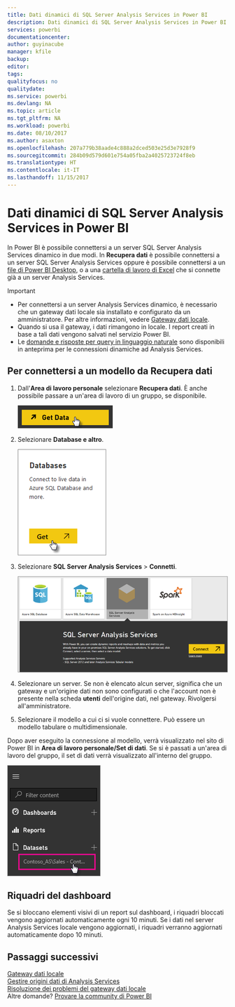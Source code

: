 ```yaml
---
title: Dati dinamici di SQL Server Analysis Services in Power BI
description: Dati dinamici di SQL Server Analysis Services in Power BI. Questi dati possono essere visualizzati attraverso un'origine dati configurata per un gateway aziendale.
services: powerbi
documentationcenter: 
author: guyinacube
manager: kfile
backup: 
editor: 
tags: 
qualityfocus: no
qualitydate: 
ms.service: powerbi
ms.devlang: NA
ms.topic: article
ms.tgt_pltfrm: NA
ms.workload: powerbi
ms.date: 08/10/2017
ms.author: asaxton
ms.openlocfilehash: 207a779b38aade4c888a2dced503e25d3e7928f9
ms.sourcegitcommit: 284b09d579d601e754a05fba2a4025723724f8eb
ms.translationtype: HT
ms.contentlocale: it-IT
ms.lasthandoff: 11/15/2017
---
```

# <a name="sql-server-analysis-services-live-data-in-power-bi"></a>Dati dinamici di SQL Server Analysis Services in Power BI
In Power BI è possibile connettersi a un server SQL Server Analysis Services dinamico in due modi. In **Recupera dati** è possibile connettersi a un server SQL Server Analysis Services oppure è possibile connettersi a un [file di Power BI Desktop](service-desktop-files.md), o a una [cartella di lavoro di Excel](service-excel-workbook-files.md) che si connette già a un server Analysis Services.

 >[!IMPORTANT]
 >* Per connettersi a un server Analysis Services dinamico, è necessario che un gateway dati locale sia installato e configurato da un amministratore. Per altre informazioni, vedere [Gateway dati locale](service-gateway-onprem.md).
 >* Quando si usa il gateway, i dati rimangono in locale.  I report creati in base a tali dati vengono salvati nel servizio Power BI. 
 >* Le [domande e risposte per query in linguaggio naturale](service-q-and-a-direct-query.md) sono disponibili in anteprima per le connessioni dinamiche ad Analysis Services.

## <a name="to-connect-to-a-model-from-get-data"></a>Per connettersi a un modello da Recupera dati
1. Dall'**Area di lavoro personale** selezionare **Recupera dati**. È anche possibile passare a un'area di lavoro di un gruppo, se disponibile.
   
   ![](media/sql-server-analysis-services-tabular-data/connecttoas_getdatabutton.png)
2. Selezionare **Database e altro**.
   
   ![](media/sql-server-analysis-services-tabular-data/connecttoas_getdata_1.png)
3. Selezionare **SQL Server Analysis Services** > **Connetti**. 
   
   ![](media/sql-server-analysis-services-tabular-data/connecttoas_getdata_2.png)
4. Selezionare un server. Se non è elencato alcun server, significa che un gateway e un'origine dati non sono configurati o che l'account non è presente nella scheda **utenti** dell'origine dati, nel gateway. Rivolgersi all'amministratore.
5. Selezionare il modello a cui ci si vuole connettere. Può essere un modello tabulare o multidimensionale.

Dopo aver eseguito la connessione al modello, verrà visualizzato nel sito di Power BI in **Area di lavoro personale/Set di dati**. Se si è passati a un'area di lavoro del gruppo, il set di dati verrà visualizzato all'interno del gruppo.

![](media/sql-server-analysis-services-tabular-data/connecttoas_dataset_5.png)

## <a name="dashboard-tiles"></a>Riquadri del dashboard
Se si bloccano elementi visivi di un report sul dashboard, i riquadri bloccati vengono aggiornati automaticamente ogni 10 minuti. Se i dati nel server Analysis Services locale vengono aggiornati, i riquadri verranno aggiornati automaticamente dopo 10 minuti.

## <a name="next-steps"></a>Passaggi successivi
[Gateway dati locale](service-gateway-onprem.md)  
[Gestire origini dati di Analysis Services](service-gateway-enterprise-manage-ssas.md)  
[Risoluzione dei problemi del gateway dati locale](service-gateway-onprem-tshoot.md)  
Altre domande? [Provare la community di Power BI](http://community.powerbi.com/)

